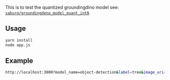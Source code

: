 This is to test the quantized groundingdino model see: [`saburq/groundingdeno_model_quant_int8`](https://huggingface.co/saburq/groundingdeno_model_quant_int8).

## Usage

```bash
yarn install
node app.js
```

## Example

```bash
http://localhost:3000?model_name=object-detection&label=tree&image_uri=https://content.satimagingcorp.com/static/galleryimages/Satellite-Image-Paris-Pont-des-Arts-bridge.jpg
```

